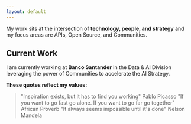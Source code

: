 ```yaml
---
layout: default
---
```


My work sits at the intersection of **technology, people, and strategy** and my focus areas are APIs, Open Source, and Communities.

## Current Work

I am currently working at **Banco Santander** in the Data & AI Division leveraging the power of Communities to accelerate the AI Strategy.

**These quotes reflect my values:**
> "Inspiration exists, but it has to find you working" Pablo Picasso
> "If you want to go fast go alone. If you want to go far go together" African Proverb
> "It always seems impossible until it's done" Nelson Mandela
